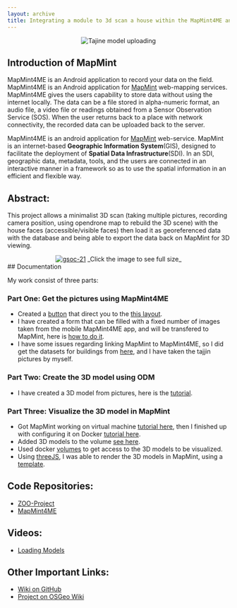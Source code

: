 ```yaml
---
layout: archive
title: Integrating a module to 3d scan a house within the MapMint4ME android application (OSGeo - MapMint | GSoC 2021)
---
```


<center>
<img src="../img/tajine-gsoc-21.gif" alt="Tajine model uploading"/>
</center>

## Introduction of MapMint

MapMint4ME is an Android application to record your data on the field. MapMint4ME is an Android application for [MapMint](https://mapmint.com/) web-mapping services. MapMint4ME gives the users capability to store data without using the internet locally. The data can be a file stored in alpha-numeric format, an audio file, a video file or readings obtained from a Sensor Observation Service (SOS). When the user returns back to a place with network connectivity, the recorded data can be uploaded back to the server.

MapMint4ME is an android application for [MapMint](https://mapmint.com/) web-service. MapMint is an internet-based **Geographic Information System**(GIS), designed to facilitate the deployment of **Spatial Data Infrastructure**(SDI). In an SDI, geographic data, metadata, tools, and the users are connected in an interactive manner in a framework so as to use the spatial information in an efficient and flexible way.

## Abstract:

This project allows a minimalist 3D scan (taking multiple pictures, recording camera position, using opendrone map to rebuild the 3D scene) with the house faces (accessible/visible faces) then load it as georeferenced data with the database and being able to export the data back on MapMint for 3D viewing.

<center>
<a href="https://ayoubft.github.io/img/gsoc21.png" target="_blank"><img src="../img/gsoc21.png" alt="gsoc-21"/></a>
_Click the image to see full size_
</center>
## Documentation

My work consist of three parts:

### Part One: Get the pictures using MapMint4ME

- Created a [button](https://github.com/ayoubft/MapMint4ME/commit/ec347c0e5161395c31c04a7cee5a8af2bdca3c38) that direct you to the [this layout](https://github.com/ayoubft/MapMint4ME/commit/abee7d7faad96fa1ff984a517f86b543cc02f25a).
- I have created a form that can be filled with a fixed number of images taken from the mobile MapMint4ME app, and will be transfered to MapMint, here is [how to do it](https://github.com/ayoubft/Journey-GSoC-21/wiki/Create-a-FORM-in-MapMint-to-save-images-from-MapMint4ME-needed-for-3D-constructing-a-model).
- I have some issues regarding linking MapMint to MapMint4ME, so I did get the datasets for buildings from [here](https://colmap.github.io/datasets.html), and I have taken the tajjin pictures by myself.

### Part Two: Create the 3D model using ODM

- I have created a 3D model from pictures, here is the [tutorial](https://github.com/ayoubft/Journey-GSoC-21/wiki/Create-3D-scene-using-ODM).

### Part Three: Visualize the 3D model in MapMint

- Got MapMint working on virtual machine [tutorial here](https://github.com/ayoubft/Journey-GSoC-21/wiki/Setup-MapMint), then I finished up with configuring it on Docker [tutorial here](https://github.com/ayoubft/Journey-GSoC-21/wiki/Setup-MapMint-with-Docker).
- Added 3D models to the volume [see here](https://github.com/ayoubft/ZOO-Project/commit/1640b4464d1a37f747a807140f8006c121190b6f).
- Used docker [volumes](https://github.com/ayoubft/ZOO-Project/blob/docker-gsoc21/docker-compose.yml#L17-L18) to get access to the 3D models to be visualized.
- Using [threeJS](https://threejs.org/), I was able to render the 3D models in MapMint, using a [template](https://github.com/ayoubft/ZOO-Project/commit/8062585d9ec95af0a622c2f8c3ce92964621448c).

## Code Repositories:

- [ZOO-Project](https://github.com/ayoubft/ZOO-Project/tree/docker-gsoc21)
- [MapMint4ME](https://github.com/ayoubft/MapMint4ME)

## Videos:

- [Loading Models](https://drive.google.com/file/d/150PgaYOqNWTER8W0CTFqRQ4JDvy9SpLA/view?usp=sharing)

## Other Important Links:

- [Wiki on GitHub](https://github.com/ayoubft/Journey-GSoC-21/wiki)
- [Project on OSGeo Wiki](https://wiki.osgeo.org/wiki/Integrating_a_module_to_3d_scan_a_house_within_the_MapMint4ME_android_application)

